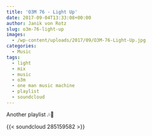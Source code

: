 ```yaml
---
title: 'O3M 76 - Light Up'
date: 2017-09-04T13:33:08+00:00
author: Janik von Rotz
slug: o3m-76-light-up
images:
  - /wp-content/uploads/2017/09/O3M-76-Light-Up.jpg
categories:
  - Music
tags:
  - light
  - mix
  - music
  - o3m
  - one man music machine
  - playlist
  - soundcloud
---
```

Another playlist 🎶🎹

{{< soundcloud 285159582 >}}
